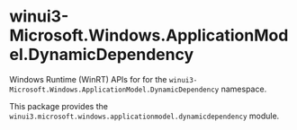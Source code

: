 <!-- warning: Please don't edit this file. It was automatically generated. -->

# winui3-Microsoft.Windows.ApplicationModel.DynamicDependency

Windows Runtime (WinRT) APIs for for the `winui3-Microsoft.Windows.ApplicationModel.DynamicDependency` namespace.

This package provides the `winui3.microsoft.windows.applicationmodel.dynamicdependency` module.

